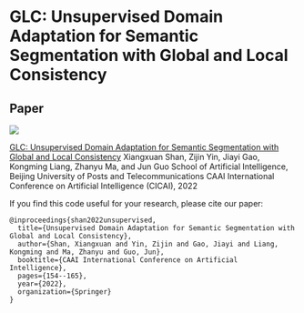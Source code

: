# GLC: Unsupervised Domain Adaptation for Semantic Segmentation with Global and Local Consistency

## Paper
![](https://github.com/samsxx/GLC/blob/master/Figure1.png)

[GLC: Unsupervised Domain Adaptation for Semantic Segmentation with Global and Local Consistency](https://link.springer.com/chapter/10.1007/978-3-031-20497-5_13)
Xiangxuan Shan, Zijin Yin, Jiayi Gao, Kongming Liang, Zhanyu Ma, and Jun Guo
School of Artificial Intelligence, Beijing University of Posts and Telecommunications
CAAI International Conference on Artificial Intelligence (CICAI), 2022


If you find this code useful for your research, please cite our paper:

```
@inproceedings{shan2022unsupervised,
  title={Unsupervised Domain Adaptation for Semantic Segmentation with Global and Local Consistency},
  author={Shan, Xiangxuan and Yin, Zijin and Gao, Jiayi and Liang, Kongming and Ma, Zhanyu and Guo, Jun},
  booktitle={CAAI International Conference on Artificial Intelligence},
  pages={154--165},
  year={2022},
  organization={Springer}
}
```
